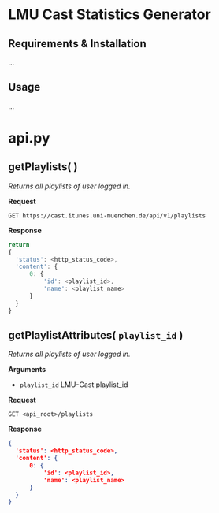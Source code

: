# LMU Cast Statistics Generator

## Requirements & Installation
...

## Usage
...


# api.py

## getPlaylists( )
_Returns all playlists of user logged in._

**Request**
```http
GET https://cast.itunes.uni-muenchen.de/api/v1/playlists
```

**Response**
```javascript Response 
return
{
  'status': <http_status_code>,
  'content': {
      0: {
          'id': <playlist_id>,
          'name': <playlist_name>
      }
  }
}
```



## getPlaylistAttributes( `playlist_id` )
_Returns all playlists of user logged in._

**Arguments**
- `playlist_id` LMU-Cast playlist_id

**Request**
```http
GET <api_root>/playlists
```

**Response**
```json
{
  'status': <http_status_code>,
  'content': {
      0: {
          'id': <playlist_id>,
          'name': <playlist_name>
      }
  }
}
```
